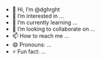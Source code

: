- 👋 Hi, I’m @dghrght
- 👀 I’m interested in ...
- 🌱 I’m currently learning ...
- 💞️ I’m looking to collaborate on ...
- 📫 How to reach me ...
- 😄 Pronouns: ...
- ⚡ Fun fact: ...

<!---
dghrght/dghrght is a ✨ special ✨ repository because its `README.md` (this file) appears on your GitHub profile.
You can click the Preview link to take a look at your changes.
--->
